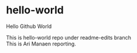 # hello-world
Hello Github World 

This is hello-world repo under readme-edits branch <br>
This is Ari Manaen reporting. 
